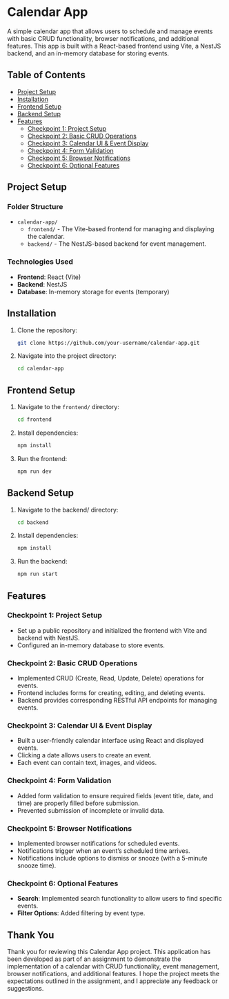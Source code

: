 # Calendar App

A simple calendar app that allows users to schedule and manage events with basic CRUD functionality, browser notifications, and additional features. This app is built with a React-based frontend using Vite, a NestJS backend, and an in-memory database for storing events.

## Table of Contents

- [Project Setup](#project-setup)
- [Installation](#installation)
- [Frontend Setup](#frontend-setup)
- [Backend Setup](#backend-setup)
- [Features](#features)
  - [Checkpoint 1: Project Setup](#checkpoint-1-project-setup)
  - [Checkpoint 2: Basic CRUD Operations](#checkpoint-2-basic-crud-operations)
  - [Checkpoint 3: Calendar UI & Event Display](#checkpoint-3-calendar-ui--event-display)
  - [Checkpoint 4: Form Validation](#checkpoint-4-form-validation)
  - [Checkpoint 5: Browser Notifications](#checkpoint-5-browser-notifications)
  - [Checkpoint 6: Optional Features](#checkpoint-6-optional-features)

## Project Setup

### Folder Structure
- `calendar-app/`
  - `frontend/` - The Vite-based frontend for managing and displaying the calendar.
  - `backend/` - The NestJS-based backend for event management.

### Technologies Used
- **Frontend**: React (Vite)
- **Backend**: NestJS
- **Database**: In-memory storage for events (temporary)
## Installation
1. Clone the repository:

   ```bash
   git clone https://github.com/your-username/calendar-app.git
   ```
2. Navigate into the project directory:

   ```bash
   cd calendar-app
   ```

## Frontend Setup

1. Navigate to the `frontend/` directory:

   ```bash
   cd frontend
   ```
2. Install dependencies:

   ```bash
   npm install
   ```
3. Run the frontend:

   ```bash
   npm run dev
   ```
## Backend Setup

1. Navigate to the backend/ directory:

   ```bash
   cd backend
   ```
2. Install dependencies:

   ```bash
   npm install
   ```
3. Run the backend:

   ```bash
   npm run start
   ```
## Features

### Checkpoint 1: Project Setup
- Set up a public repository and initialized the frontend with Vite and backend with NestJS.
- Configured an in-memory database to store events.

### Checkpoint 2: Basic CRUD Operations
- Implemented CRUD (Create, Read, Update, Delete) operations for events.
- Frontend includes forms for creating, editing, and deleting events.
- Backend provides corresponding RESTful API endpoints for managing events.

### Checkpoint 3: Calendar UI & Event Display
- Built a user-friendly calendar interface using React and displayed events.
- Clicking a date allows users to create an event.
- Each event can contain text, images, and videos.

### Checkpoint 4: Form Validation
- Added form validation to ensure required fields (event title, date, and time) are properly filled before submission.
- Prevented submission of incomplete or invalid data.

### Checkpoint 5: Browser Notifications
- Implemented browser notifications for scheduled events.
- Notifications trigger when an event’s scheduled time arrives.
- Notifications include options to dismiss or snooze (with a 5-minute snooze time).

### Checkpoint 6: Optional Features
- **Search**: Implemented search functionality to allow users to find specific events.
- **Filter Options**: Added filtering by event type.


## Thank You
Thank you for reviewing this Calendar App project. This application has been developed as part of an assignment to demonstrate the implementation of a calendar with CRUD functionality, event management, browser notifications, and additional features. I hope the project meets the expectations outlined in the assignment, and I appreciate any feedback or suggestions.
